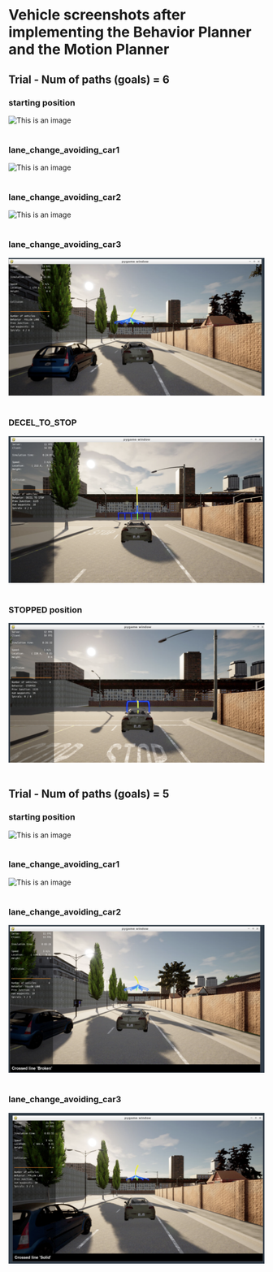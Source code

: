 
# Vehicle screenshots after implementing the Behavior Planner and the Motion Planner


## Trial - Num of paths (goals) = 6


### starting position


![This is an image](images/NUM_PATHS_6_vehicle_position1_starting1.png)
<br>
<br>


### lane_change_avoiding_car1


![This is an image](images/NUM_PATHS_6_vehicle_position2_lane_change_avoiding_car1.png)
<br>
<br>

### lane_change_avoiding_car2


![This is an image](images/NUM_PATHS_6_vehicle_position2_lane_change_avoiding_car2.png)
<br>
<br>

### lane_change_avoiding_car3


![This is an image](images/NUM_PATHS_6_vehicle_position2_lane_change_avoiding_car3.png)
<br>
<br>

### DECEL_TO_STOP


![This is an image](images/NUM_PATHS_6_DECEL_TO_STOP.png)
<br>
<br>

### STOPPED position



![This is an image](images/NUM_PATHS_6_STOPPED.png)
<br>
<br>


## Trial - Num of paths (goals) = 5


### starting position


![This is an image](images/NUM_PATHS_5_vehicle_position1_starting1.png)
<br>
<br>


### lane_change_avoiding_car1


![This is an image](images/NUM_PATHS_5_vehicle_position2_lane_change_avoiding_car1.png)
<br>
<br>

### lane_change_avoiding_car2


![This is an image](images/NUM_PATHS_5_vehicle_position2_lane_change_avoiding_car2.png)
<br>
<br>

### lane_change_avoiding_car3


![This is an image](images/NUM_PATHS_5_vehicle_position2_lane_change_avoiding_car3.png)
<br>
<br>

